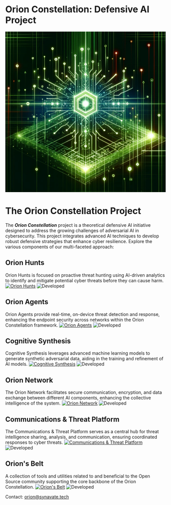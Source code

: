 # Orion Constellation: Defensive AI Project

![\[!\\[Orion Constellation\\]](../images/platform/constellation2.webp)

# The Orion Constellation Project

The ***Orion Constellation*** project is a theoretical defensive AI initiative designed to address the growing challenges of adversarial AI in cybersecurity. This project integrates advanced AI techniques to develop robust defensive strategies that enhance cyber resilience. Explore the various components of our multi-faceted approach:


## Orion Hunts
Orion Hunts is focused on proactive threat hunting using AI-driven analytics to identify and mitigate potential cyber threats before they can cause harm.
[![Orion Hunts](https://img.shields.io/badge/GitHub-Orion_Hunts-blue?style=flat&logo=github)](https://github.com/YourOrganization/Orion-Hunts)
![Developed](https://img.shields.io/badge/Developed-Yes-green)

## Orion Agents
Orion Agents provide real-time, on-device threat detection and response, enhancing the endpoint security across networks within the Orion Constellation framework.
[![Orion Agents](https://img.shields.io/badge/GitHub-Orion_Agents-blue?style=flat&logo=github)](https://github.com/YourOrganization/Orion-Agents)
![Developed](https://img.shields.io/badge/Developed-No-green)

## Cognitive Synthesis
Cognitive Synthesis leverages advanced machine learning models to generate synthetic adversarial data, aiding in the training and refinement of AI models.
[![Cognitive Synthesis](https://img.shields.io/badge/GitHub-Cognitive_Synthesis-blue?style=flat&logo=github)](https://github.com/YourOrganization/Cognitive-Synthesis)
![Developed](https://img.shields.io/badge/Developed-Yes-green)

## Orion Network
The Orion Network facilitates secure communication, encryption, and data exchange between different AI components, enhancing the collective intelligence of the system.
[![Orion Network](https://img.shields.io/badge/GitHub-Orion_Network-blue?style=flat&logo=github)](https://github.com/YourOrganization/Orion-Network)
![Developed](https://img.shields.io/badge/Developed-No-green)

## Communications & Threat Platform
The Communications & Threat Platform serves as a central hub for threat intelligence sharing, analysis, and communication, ensuring coordinated responses to cyber threats.
[![Communications & Threat Platform](https://img.shields.io/badge/GitHub-Communications_&_Threat_Platform-blue?style=flat&logo=github)](https://github.com/YourOrganization/Communications-Threat-Platform)
![Developed](https://img.shields.io/badge/Developed-Yes-green)

## Orion's Belt
A collection of tools and utilities related to and beneficial to the Open Source community supporting the core backbone of the Orion Constellation.
[![Orion's Belt](https://img.shields.io/badge/GitHub-Orion's_Belt-blue?style=flat&logo=github)](https://github.com/YourOrganization/Orions-Belt)
![Developed](https://img.shields.io/badge/Developed-No-green)



Contact:
orion@synavate.tech

